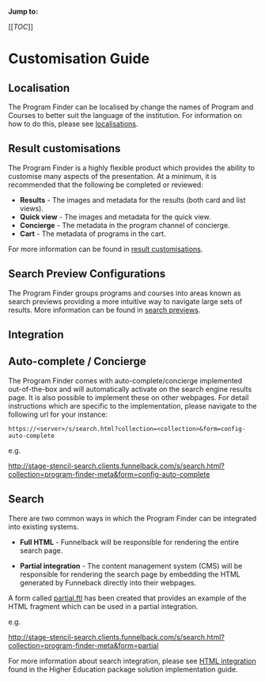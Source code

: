 **Jump to:**

[[_TOC_]]

# Customisation Guide

## Localisation

The Program Finder can be localised by change the names of Program and Courses to better suit the language of the institution. For information on how to do this, please see [localisations](template-localisation.md).

## Result customisations

The Program Finder is a highly flexible product which provides the ability to customise many aspects of the presentation. At a minimum, it is recommended that the following be completed or reviewed:

* **Results** - The images and metadata for the results (both card and list views).
* **Quick view** - The images and metadata for the quick view.
* **Concierge** - The metadata in the program channel of concierge.
* **Cart** - The metadata of programs in the cart.

For more information can be found in [result customisations](template-result-customisations.md).

## Search Preview Configurations

The Program Finder groups programs and courses into areas known as search previews providing a more intuitive way to navigate large
sets of results. More information can be found in [search previews](template-search-previews.md).

## Integration

## Auto-complete / Concierge

The Program Finder comes with auto-complete/concierge implemented out-of-the-box and will automatically activate on the search engine results page. It is also possible to implement these on other webpages. For detail instructions which are specific to the implementation, please navigate to the following url for your instance:

`https://<server>/s/search.html?collection=<collection>&form=config-auto-complete`

e.g.

http://stage-stencil-search.clients.funnelback.com/s/search.html?collection=program-finder-meta&form=config-auto-complete

## Search

There are two common ways in which the Program Finder can be integrated into existing systems.

* **Full HTML** - Funnelback will be responsible for rendering the entire search page.

* **Partial integration** - The content management system (CMS) will be responsible for rendering the search page by embedding the HTML
generated by Funneback directly into their webpages.

A form called [partial.ftl](../_default/partial.ftl) has been created that provides an example of the HTML
fragment which can be used in a partial integration.

e.g.

http://stage-stencil-search.clients.funnelback.com/s/search.html?collection=program-finder-meta&form=partial

For more information about search integration, please see [HTML integration ](https://fbdocs.squiz.systems/knowledgebase/latest/higher-education-package-solution/higher-education-implementation-guide.html#html-integration) found in the Higher Education package solution implementation guide.
